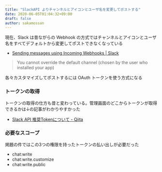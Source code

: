 ```yaml
---
title: "SlackAPI よりチャンネルとアイコンとユーザ名を変更してポストする"
date: 2020-06-05T01:04:32+09:00
draft: false
author: sakamossan
---
```


現在、Slack は昔ながらの Webhook の方式ではチャンネルとアイコンとユーザ名をすべてデフォルトから変更してポストできなくなっている

- [Sending messages using Incoming Webhooks | Slack](https://api.slack.com/messaging/webhooks)

> You cannot override the default channel (chosen by the user who installed your app)

各々カスタマイズしてポストするには OAuth トークンを使う方式になる

### トークンの取得

トークンの取得の仕方も昔と変わっている。管理画面のどこからトークンが取得できるかは↓の記事がわかりやすかった

- [Slack API 推奨Tokenについて - Qiita](https://qiita.com/ykhirao/items/3b19ee6a1458cfb4ba21)


### 必要なスコープ

掲題の件ではこの3つの権限を持ったトークンの払い出しが必要だった

- chat:write
- chat:write.customize
- chat:write.public
